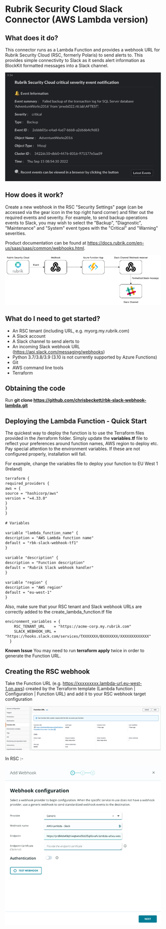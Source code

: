 # Rubrik Security Cloud Slack Connector (AWS Lambda version)

## What does it do?

This connector runs as a Lambda Function and provides a webhook URL for Rubrik Security Cloud (RSC, formerly Polaris) to send alerts to. This provides simple connectivity to Slack as it sends alert information as BlockKit formatted messages into a Slack channel.

![alt text](https://github.com/chrisbeckett/rbk-slack-webhook-lambda/blob/main/slack-event.png "Slack screenshot")

## How does it work?

Create a new webhook in the RSC "Security Settings" page (can be accessed via the gear icon in the top right hand corner) and filter out the required events and severity. For example, to send backup operations events to Slack, you may wish to select the "Backup", "Diagnostic", "Maintenance" and "System" event types with the "Critical" and "Warning" severities.

Product documentation can be found at https://docs.rubrik.com/en-us/saas/saas/common/webhooks.html.

![alt text](https://github.com/chrisbeckett/rbk-slack-webhook-lambda/blob/main/slack-connector-architecture.png "Architecture overview")

## What do I need to get started?

- An RSC tenant (including URL, e.g. myorg.my.rubrik.com)
- A Slack account
- A Slack channel to send alerts to
- An incoming Slack webhook URL (https://api.slack.com/messaging/webhooks)
- Python 3.7/3.8/3.9 (3.10 is not currently supported by Azure Functions)
- Git
- AWS command line tools
- Terraform

## Obtaining the code

Run **git clone https://github.com/chrisbeckett/rbk-slack-webhook-lambda.git**

## Deploying the Lambda Function - Quick Start

The quickest way to deploy the function is to use the Terraform files provided in the /terraform folder. Simply update the **variables.tf** file to reflect your preferences around function names, AWS region to deploy etc. Pay special attention to the environment variables. If these are not configured properly, installation will fail.

For example, change the variables file to deploy your function to EU West 1 (Ireland)

```
terraform {
required_providers {
aws = {
source = "hashicorp/aws"
version = "=4.33.0"
}
}
}

# Variables

variable "lambda_function_name" {
description = "AWS Lambda function name"
default = "rbk-slack-webhook-tf1"
}

variable "description" {
description = "Function description"
default = "Rubrik Slack webhook handler"
}

variable "region" {
description = "AWS region"
default = "eu-west-1"
}
```

Also, make sure that your RSC tenant and Slack webhook URLs are correctly added to the create_lambda_function.tf file

```
environment_variables = {
    RSC_TENANT_URL    = "https://acme-corp.my.rubrik.com"
    SLACK_WEBHOOK_URL = "https://hooks.slack.com/services/TXXXXXXX/BXXXXXXX/XXXXXXXXXXXXX"
  }
```

**Known Issue** You may need to run **terraform apply** twice in order to generate the Function URL.

## Creating the RSC webhook

Take the Function URL (e.g. https://xxxxxxxxx.lambda-url.eu-west-1.on.aws) created by the Terraform template (Lambda function | Configuration | Function URL) and add it to your RSC webhook target configuration

![alt text](https://github.com/chrisbeckett/rbk-slack-webhook-lambda/blob/main/aws-function-url.png "Lambda Function URL")

In RSC :-

![alt text](https://github.com/chrisbeckett/rbk-slack-webhook-lambda/blob/main/webhook-url.png "RSC webhook target URL")
